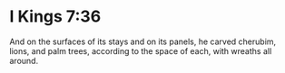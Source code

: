 # I Kings 7:36

And on the surfaces of its stays and on its panels, he carved cherubim, lions, and palm trees, according to the space of each, with wreaths all around.
